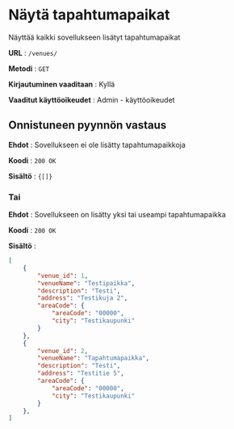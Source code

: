 # Näytä tapahtumapaikat

Näyttää kaikki sovellukseen lisätyt tapahtumapaikat

**URL** : `/venues/`

**Metodi** : `GET`

**Kirjautuminen vaaditaan** : Kyllä

**Vaaditut käyttöoikeudet** : Admin - käyttöoikeudet

## Onnistuneen pyynnön vastaus

**Ehdot** : Sovellukseen ei ole lisätty tapahtumapaikkoja

**Koodi** : `200 OK`

**Sisältö** : `{[]}`

### Tai

**Ehdot** : Sovellukseen on lisätty yksi tai useampi tapahtumapaikka

**Koodi** : `200 OK`

**Sisältö** : 

```json
[
    {
        "venue_id": 1,
        "venueName": "Testipaikka",
        "description": "Testi",
        "address": "Testikuja 2",
        "areaCode": {
            "areaCode": "00000",
            "city": "Testikaupunki"
        }
    },
    {
        "venue_id": 2,
        "venueName": "Tapahtumapaikka",
        "description": "Testi",
        "address": "Testitie 5",
        "areaCode": {
            "areaCode": "00000",
            "city": "Testikaupunki"
        }
    },
]
```